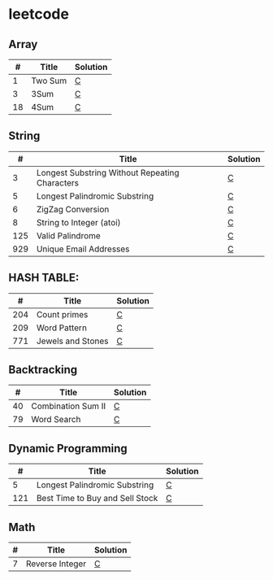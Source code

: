 # leetcode

## Array
| # | Title | Solution |
|----|-----|-------|
|1|Two Sum|[C](https://github.com/zhangpengfeiup/leetcode/blob/master/algorithms/Two%20Sum/Two%20Sum.c)|
|3|3Sum|[C](https://github.com/zhangpengfeiup/leetcode/blob/master/algorithms/3Sum/3Sum%20cleanCode.c)|
|18|4Sum|[C](https://github.com/zhangpengfeiup/leetcode/blob/master/algorithms/4Sum/4Sum.c)|
## String
| # | Title | Solution |
|----|-----|-------|
|3|Longest Substring Without Repeating Characters|[C](https://github.com/zhangpengfeiup/leetcode/blob/master/algorithms/Longest%20Substring%20Without%20Repeating%20Characters/Longest%20Substring%20Without%20Repeating%20Characters.c)|
|5| Longest Palindromic Substring | [C](https://github.com/zhangpengfeiup/leetcode/blob/master/algorithms/Longest%20Palindromic%20Substring/Longest%20Palindromic%20Substring.c)
|6| ZigZag Conversion | [C](https://github.com/zhangpengfeiup/leetcode/blob/master/algorithms/ZigZag%20Conversion/ZigZag%20Conversion.c)
|8| String to Integer (atoi) | [C](https://github.com/zhangpengfeiup/leetcode/blob/master/algorithms/String%20to%20Integer%20(atoi)/String%20to%20Integer%20(atoi).c)
|125|Valid Palindrome|[C](https://github.com/zhangpengfeiup/leetcode/blob/master/algorithms/Valid%20Palindrome/Valid%20Palindrome.c)|
|929| Unique Email Addresses | [C](https://github.com/zhangpengfeiup/leetcode/blob/master/algorithms/Unique%20Email%20Addresses/Unique%20Email%20Addresses.c)

## HASH TABLE:

| # | Title  | Solution |
|-------| ------- | -------- |
|204| Count primes  | [C](https://github.com/zhangpengfeiup/leetcode/blob/master/algorithms/Count%20Primes/Count%20Primes.c) |
|209| Word Pattern  | [C](https://github.com/zhangpengfeiup/leetcode/blob/master/algorithms/Word%20Pattern/Word%20Pattern.c) |
|771| Jewels and Stones | [C](https://github.com/zhangpengfeiup/leetcode/blob/master/algorithms/Jewels%20and%20Stones/Jewels%20and%20Stones.c)

## Backtracking
| # | Title  | Solution |
|-------| ------- | -------- |
|40| Combination Sum II  | [C](https://github.com/zhangpengfeiup/leetcode/blob/master/algorithms/Combination%20Sum%20II/Combination%20Sum%20II.c) |
|79 | Word Search |[C](https://github.com/zhangpengfeiup/leetcode/blob/master/algorithms/Word%20Search/Word%20Search.c)|


## Dynamic Programming
| # | Title  | Solution |
|-------| ------- | -------- |
|5| Longest Palindromic Substring | [C](https://github.com/zhangpengfeiup/leetcode/blob/master/algorithms/Longest%20Palindromic%20Substring/Longest%20Palindromic%20Substring%20of%20Dynamic%20Program.c)
|121| Best Time to Buy and Sell Stock  | [C](https://github.com/zhangpengfeiup/leetcode/blob/master/algorithms/Best%20Time%20to%20Buy%20and%20Sell%20Stock/Best%20Time%20to%20Buy%20and%20Sell%20Stock.c) |

## Math
| # | Title  | Solution |
|-------| ------- | -------- |
|7| Reverse Integer | [C](https://github.com/zhangpengfeiup/leetcode/blob/master/algorithms/Reverse%20Integer/Reverse%20Integer.c)

